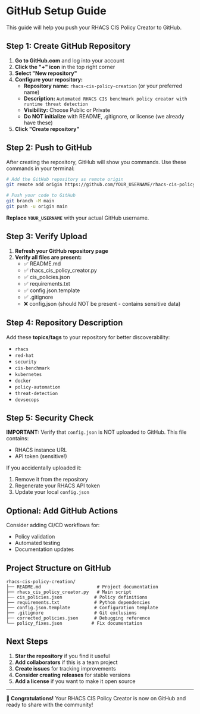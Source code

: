 # GitHub Setup Guide

This guide will help you push your RHACS CIS Policy Creator to GitHub.

## Step 1: Create GitHub Repository

1. **Go to GitHub.com** and log into your account
2. **Click the "+" icon** in the top right corner
3. **Select "New repository"**
4. **Configure your repository:**
   - **Repository name:** `rhacs-cis-policy-creation` (or your preferred name)
   - **Description:** `Automated RHACS CIS benchmark policy creator with runtime threat detection`
   - **Visibility:** Choose Public or Private
   - **Do NOT initialize** with README, .gitignore, or license (we already have these)
5. **Click "Create repository"**

## Step 2: Push to GitHub

After creating the repository, GitHub will show you commands. Use these commands in your terminal:

```bash
# Add the GitHub repository as remote origin
git remote add origin https://github.com/YOUR_USERNAME/rhacs-cis-policy-creation.git

# Push your code to GitHub
git branch -M main
git push -u origin main
```

**Replace `YOUR_USERNAME`** with your actual GitHub username.

## Step 3: Verify Upload

1. **Refresh your GitHub repository page**
2. **Verify all files are present:**
   - ✅ README.md
   - ✅ rhacs_cis_policy_creator.py
   - ✅ cis_policies.json
   - ✅ requirements.txt
   - ✅ config.json.template
   - ✅ .gitignore
   - ❌ config.json (should NOT be present - contains sensitive data)

## Step 4: Repository Description

Add these **topics/tags** to your repository for better discoverability:
- `rhacs`
- `red-hat`
- `security`
- `cis-benchmark`
- `kubernetes`
- `docker`
- `policy-automation`
- `threat-detection`
- `devsecops`

## Step 5: Security Check

**IMPORTANT:** Verify that `config.json` is NOT uploaded to GitHub. This file contains:
- RHACS instance URL
- API token (sensitive!)

If you accidentally uploaded it:
1. Remove it from the repository
2. Regenerate your RHACS API token
3. Update your local `config.json`

## Optional: Add GitHub Actions

Consider adding CI/CD workflows for:
- Policy validation
- Automated testing
- Documentation updates

## Project Structure on GitHub

```
rhacs-cis-policy-creation/
├── README.md                     # Project documentation
├── rhacs_cis_policy_creator.py   # Main script
├── cis_policies.json            # Policy definitions
├── requirements.txt             # Python dependencies
├── config.json.template         # Configuration template
├── .gitignore                   # Git exclusions
├── corrected_policies.json      # Debugging reference
└── policy_fixes.json           # Fix documentation
```

## Next Steps

1. **Star the repository** if you find it useful
2. **Add collaborators** if this is a team project
3. **Create issues** for tracking improvements
4. **Consider creating releases** for stable versions
5. **Add a license** if you want to make it open source

---

**🎉 Congratulations!** Your RHACS CIS Policy Creator is now on GitHub and ready to share with the community! 